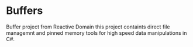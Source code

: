 # Buffers
Buffer project from Reactive Domain
 this project containts direct file managemnt and pinned memory tools for high speed data manipulations in C#.
